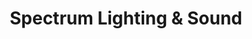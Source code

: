 ---
title: "Spectrum Lighting & Sound"
url: /christchurch/spectrum-lighting-and-sound/
shop: storage rental
---